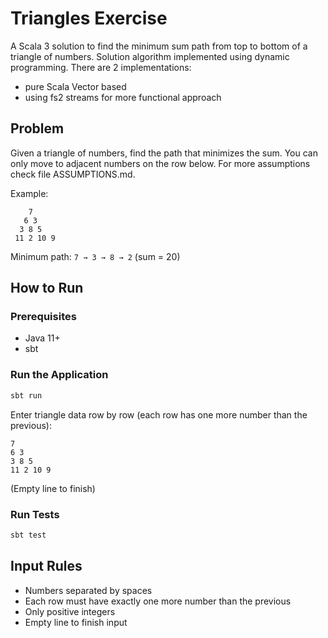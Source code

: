 # Triangles Exercise

A Scala 3 solution to find the minimum sum path from top to bottom of a triangle of numbers.
Solution algorithm implemented using dynamic programming.
There are 2 implementations:
 - pure Scala Vector based
 - using fs2 streams for more functional approach

## Problem

Given a triangle of numbers, find the path that minimizes the sum. You can only move to adjacent numbers on the row below.
For more assumptions check file ASSUMPTIONS.md.

Example:
```
    7
   6 3
  3 8 5
 11 2 10 9
```
Minimum path: `7 → 3 → 8 → 2` (sum = 20)

## How to Run

### Prerequisites
- Java 11+
- sbt

### Run the Application
```bash
sbt run
```

Enter triangle data row by row (each row has one more number than the previous):
```
7
6 3
3 8 5
11 2 10 9

```
(Empty line to finish)

### Run Tests
```bash
sbt test
```

## Input Rules
- Numbers separated by spaces
- Each row must have exactly one more number than the previous
- Only positive integers
- Empty line to finish input
